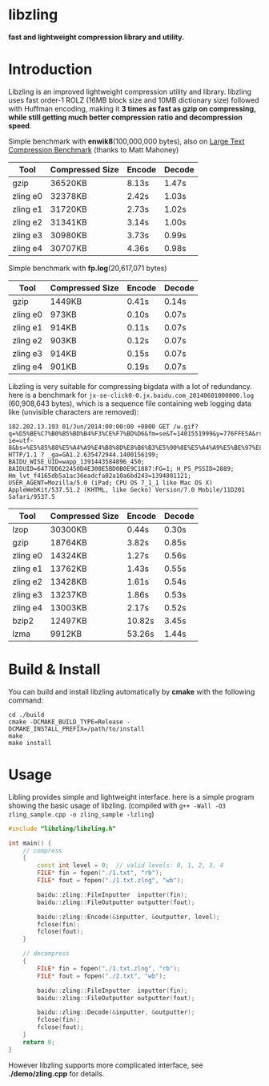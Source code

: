 libzling
========

**fast and lightweight compression library and utility.**

Introduction
============

Libzling is an improved lightweight compression utility and library. libzling uses fast order-1 ROLZ (16MB block size and 10MB dictionary size) followed with Huffman encoding, making it **3 times as fast as gzip on compressing, while still getting much better compression ratio and decompression speed**.

Simple benchmark with **enwik8**(100,000,000 bytes), also on [Large Text Compression Benchmark](http://mattmahoney.net/dc/text.html#2702) (thanks to Matt Mahoney)

Tool    | Compressed Size | Encode | Decode |
--------|-----------------|--------|--------|
gzip    | 36520KB         | 8.13s  | 1.47s  |
zling e0| 32378KB         | 2.42s  | 1.03s  |
zling e1| 31720KB         | 2.73s  | 1.02s  |
zling e2| 31341KB         | 3.14s  | 1.00s  |
zling e3| 30980KB         | 3.73s  | 0.99s  |
zling e4| 30707KB         | 4.36s  | 0.98s  |

Simple benchmark with **fp.log**(20,617,071 bytes)

Tool    | Compressed Size | Encode | Decode |
--------|-----------------|--------|--------|
gzip    | 1449KB          | 0.41s  | 0.14s  |
zling e0| 973KB           | 0.10s  | 0.07s  |
zling e1| 914KB           | 0.11s  | 0.07s  |
zling e2| 903KB           | 0.12s  | 0.07s  |
zling e3| 914KB           | 0.15s  | 0.07s  |
zling e4| 901KB           | 0.19s  | 0.07s  |

Libzling is very suitable for compressing bigdata with a lot of redundancy. here is a benchmark for `jx-se-click0-0.jx.baidu.com_20140601000000.log` (60,908,643 bytes), which is a sequence file containing web logging data like (unvisible characters are removed):

    182.202.13.193 01/Jun/2014:00:00:00 +0800 GET /w.gif?q=%D5%BE%C7%B0%B5%BD%B4%F3%CE%F7%BD%D6&fm=se&T=1401551999&y=776FFE5A&rsv_cache=0&rsv_sid=2889&cid=0&qid=deecd1b40006525b&t=1401552000884&rsv_mobile=1_0_2_0_0&path=http://www.baidu.com/s?ie=utf-8&bs=%E5%85%88%E5%A4%A9%E4%B8%8D%E8%B6%B3%E5%90%8E%E5%A4%A9%E5%BE%97%E8%A1%A5&dsp=ipad&f=8&rsv_bp=1&wd=%E7%AB%99%E5%89%8D%E5%88%B0%E5%A4%A7%E8%A5%BF%E8%A1%97&rsv_sugtime=1212&inputT=22595&rsv_sug3=32 HTTP/1.1 ? _ga=GA1.2.635472944.1400156199; BAIDU_WISE_UID=wapp_1391443584896_450; BAIDUID=6477DD622450D4E300E5BD0B0E9C1887:FG=1; H_PS_PSSID=2889; Hm_lvt_f4165db5a1ac36eadcfa02a10a6bd243=1394801121; USER_AGENT=Mozilla/5.0 (iPad; CPU OS 7_1_1 like Mac OS X) AppleWebKit/537.51.2 (KHTML, like Gecko) Version/7.0 Mobile/11D201 Safari/9537.5

Tool    | Compressed Size | Encode | Decode |
--------|-----------------|--------|--------|
lzop    | 30300KB         | 0.44s  | 0.30s  |
gzip    | 18764KB         | 3.82s  | 0.85s  |
zling e0| 14324KB         | 1.27s  | 0.56s  |
zling e1| 13762KB         | 1.43s  | 0.55s  |
zling e2| 13428KB         | 1.61s  | 0.54s  |
zling e3| 13237KB         | 1.86s  | 0.53s  |
zling e4| 13003KB         | 2.17s  | 0.52s  |
bzip2   | 12497KB         | 10.82s | 3.45s  |
lzma    |  9912KB         | 53.26s | 1.44s  |

Build & Install
===============

You can build and install libzling automatically by **cmake** with the following command:

    cd ./build
    cmake -DCMAKE_BUILD_TYPE=Release -DCMAKE_INSTALL_PREFIX=/path/to/install
    make
    make install

Usage
=====

Libling provides simple and lightweight interface. here is a simple program showing the basic usage of libzling. (compiled with `g++ -Wall -O3 zling_sample.cpp -o zling_sample -lzling`)

```C++
#include "libzling/libzling.h"

int main() {
    // compress
    {
        const int level = 0;  // valid levels: 0, 1, 2, 3, 4
        FILE* fin = fopen("./1.txt", "rb");
        FILE* fout = fopen("./1.txt.zlng", "wb");

        baidu::zling::FileInputter  inputter(fin);
        baidu::zling::FileOutputter outputter(fout);

        baidu::zling::Encode(&inputter, &outputter, level);
        fclose(fin);
        fclose(fout);
    }

    // decompress
    {
        FILE* fin = fopen("./1.txt.zlng", "rb");
        FILE* fout = fopen("./2.txt", "wb");

        baidu::zling::FileInputter  inputter(fin);
        baidu::zling::FileOutputter outputter(fout);

        baidu::zling::Decode(&inputter, &outputter);
        fclose(fin);
        fclose(fout);
    }
    return 0;
}
```
However libzling supports more complicated interface, see **./demo/zling.cpp** for details.
